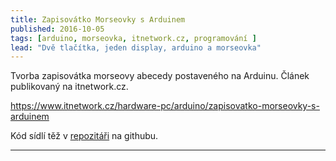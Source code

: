 ```yaml
---
title: Zapisovátko Morseovky s Arduinem
published: 2016-10-05
tags: [arduino, morseovka, itnetwork.cz, programování ]
lead: "Dvě tlačítka, jeden display, arduino a morseovka"
---
```

Tvorba zapisovátka morseovy abecedy postaveného na Arduinu.
Článek publikovaný na itnetwork.cz.

https://www.itnetwork.cz/hardware-pc/arduino/zapisovatko-morseovky-s-arduinem

Kód sídlí těž v [repozitáři](https://github.com/tesar-tech/arduino_and_morse_code) na githubu.

---
